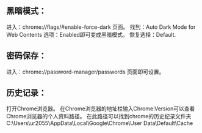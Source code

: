 ## 黑暗模式：

进入：chrome://flags/#enable-force-dark 页面。
找到：Auto Dark Mode for Web Contents
选项：Enabled即可变成黑暗模式。
恢复选择：Default.
## 密码保存：

进入：chrome://password-manager/passwords 页面即可设置。

## 历史记录：

打开Chrome浏览器。
在Chrome浏览器的地址栏输入Chrome:Version可以查看Chrome浏览器的个人资料路径。
在此路径可以找到chrome的历史纪录文件夹C:\Users\ur2055\AppData\Local\Google\Chrome\User Data\Default\Cache
